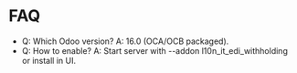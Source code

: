 # FAQ

- Q: Which Odoo version? A: 16.0 (OCA/OCB packaged).
- Q: How to enable? A: Start server with --addon l10n_it_edi_withholding or install in UI.
